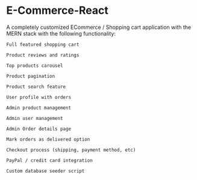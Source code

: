 # E-Commerce-React

A completely customized ECommerce / Shopping cart application with the MERN stack with the following functionality: 

    Full featured shopping cart

    Product reviews and ratings

    Top products carousel

    Product pagination

    Product search feature

    User profile with orders

    Admin product management

    Admin user management

    Admin Order details page

    Mark orders as delivered option

    Checkout process (shipping, payment method, etc)

    PayPal / credit card integration

    Custom database seeder script
